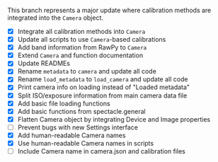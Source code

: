 This branch represents a major update where calibration methods are integrated into the `Camera` object.

- [x] Integrate all calibration methods into `Camera`
- [x] Update all scripts to use `Camera`-based calibrations
- [x] Add band information from RawPy to `Camera`
- [x] Extend `Camera` and function documentation
- [x] Update READMEs
- [x] Rename `metadata` to `camera` and update all code
- [x] Rename `load_metadata` to `load_camera` and update all code
- [x] Print camera info on loading instead of "Loaded metadata"
- [x] Split ISO/exposure information from main camera data file
- [x] Add basic file loading functions
- [x] Add basic functions from spectacle.general
- [x] Flatten Camera object by integrating Device and Image properties
- [ ] Prevent bugs with new Settings interface
- [x] Add human-readable Camera names
- [x] Use human-readable Camera names in scripts
- [ ] Include Camera name in camera.json and calibration files
